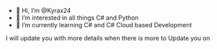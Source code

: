 - 👋 Hi, I’m @Kyrax24
- 👀 I’m interested in all things C# and Python
- 🌱 I’m currently learning C# and C# Cloud based Development

I will update you with more details when there is more to Update you on
